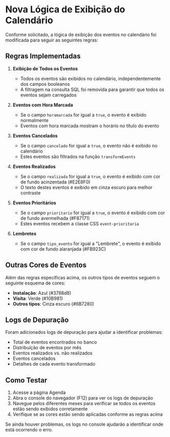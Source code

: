 # Nova Lógica de Exibição do Calendário

Conforme solicitado, a lógica de exibição dos eventos no calendário foi modificada para seguir as seguintes regras:

## Regras Implementadas

1. **Exibição de Todos os Eventos**
   - Todos os eventos são exibidos no calendário, independentemente dos campos booleanos
   - A filtragem na consulta SQL foi removida para garantir que todos os eventos sejam carregados

2. **Eventos com Hora Marcada**
   - Se o campo `horamarcada` for igual a `true`, o evento é exibido normalmente
   - Eventos com hora marcada mostram o horário no título do evento

3. **Eventos Cancelados**
   - Se o campo `cancelado` for igual a `true`, o evento não é exibido no calendário
   - Estes eventos são filtrados na função `transformEvents`

4. **Eventos Realizados**
   - Se o campo `realizada` for igual a `true`, o evento é exibido com cor de fundo acinzentada (#E2E8F0)
   - O texto destes eventos é exibido em cinza escuro para melhor contraste

5. **Eventos Prioritários**
   - Se o campo `prioritario` for igual a `true`, o evento é exibido com cor de fundo avermelhada (#F87171)
   - Estes eventos recebem a classe CSS `event-prioritaria`

6. **Lembretes**
   - Se o campo `tipo_evento` for igual a "Lembrete", o evento é exibido com cor de fundo alaranjada (#FB923C)

## Outras Cores de Eventos

Além das regras específicas acima, os outros tipos de eventos seguem o seguinte esquema de cores:

- **Instalação**: Azul (#3788d8)
- **Visita**: Verde (#10B981)
- **Outros tipos**: Cinza escuro (#6B7280)

## Logs de Depuração

Foram adicionados logs de depuração para ajudar a identificar problemas:

- Total de eventos encontrados no banco
- Distribuição de eventos por mês
- Eventos realizados vs. não realizados
- Eventos cancelados
- Detalhes de cada evento transformado

## Como Testar

1. Acesse a página Agenda
2. Abra o console do navegador (F12) para ver os logs de depuração
3. Navegue pelos diferentes meses para verificar se todos os eventos estão sendo exibidos corretamente
4. Verifique se as cores estão sendo aplicadas conforme as regras acima

Se ainda houver problemas, os logs no console ajudarão a identificar onde está ocorrendo o erro.
